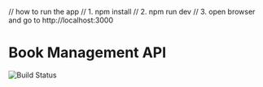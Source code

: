 // how to run the app
// 1. npm install
// 2. npm run dev
// 3. open browser and go to http://localhost:3000

# Book Management API

![Build Status](https://github./ci-cd.yml/badge.svg)
